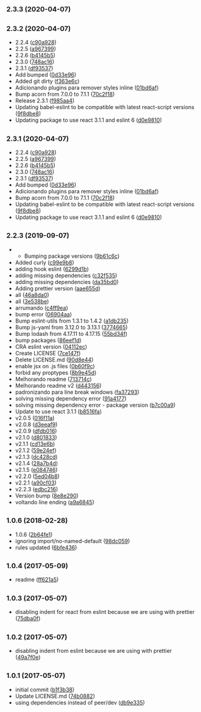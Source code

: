 ## <small>2.3.3 (2020-04-07)</small>




## <small>2.3.2 (2020-04-07)</small>

* 2.2.4 ([c90a928](https://github.com/tecsinapse/eslint-config-tecsinapse-js/commit/c90a928))
* 2.2.5 ([a967399](https://github.com/tecsinapse/eslint-config-tecsinapse-js/commit/a967399))
* 2.2.6 ([b4145b5](https://github.com/tecsinapse/eslint-config-tecsinapse-js/commit/b4145b5))
* 2.3.0 ([748ac16](https://github.com/tecsinapse/eslint-config-tecsinapse-js/commit/748ac16))
* 2.3.1 ([df93537](https://github.com/tecsinapse/eslint-config-tecsinapse-js/commit/df93537))
* Add bumped ([0d33e96](https://github.com/tecsinapse/eslint-config-tecsinapse-js/commit/0d33e96))
* Added git dirty ([f363e6c](https://github.com/tecsinapse/eslint-config-tecsinapse-js/commit/f363e6c))
* Adicionando plugins para remover styles inline ([01bd6af](https://github.com/tecsinapse/eslint-config-tecsinapse-js/commit/01bd6af))
* Bump acorn from 7.0.0 to 7.1.1 ([70c2f18](https://github.com/tecsinapse/eslint-config-tecsinapse-js/commit/70c2f18))
* Release 2.3.1 ([f985aa4](https://github.com/tecsinapse/eslint-config-tecsinapse-js/commit/f985aa4))
* Updating babel-eslint to be compatible with latest react-script versions ([9f8dbe8](https://github.com/tecsinapse/eslint-config-tecsinapse-js/commit/9f8dbe8))
* Updating package to use react 3.1.1 and eslint 6 ([d0e9810](https://github.com/tecsinapse/eslint-config-tecsinapse-js/commit/d0e9810))



## <small>2.3.1 (2020-04-07)</small>

* 2.2.4 ([c90a928](https://github.com/tecsinapse/eslint-config-tecsinapse-js/commit/c90a928))
* 2.2.5 ([a967399](https://github.com/tecsinapse/eslint-config-tecsinapse-js/commit/a967399))
* 2.2.6 ([b4145b5](https://github.com/tecsinapse/eslint-config-tecsinapse-js/commit/b4145b5))
* 2.3.0 ([748ac16](https://github.com/tecsinapse/eslint-config-tecsinapse-js/commit/748ac16))
* 2.3.1 ([df93537](https://github.com/tecsinapse/eslint-config-tecsinapse-js/commit/df93537))
* Add bumped ([0d33e96](https://github.com/tecsinapse/eslint-config-tecsinapse-js/commit/0d33e96))
* Adicionando plugins para remover styles inline ([01bd6af](https://github.com/tecsinapse/eslint-config-tecsinapse-js/commit/01bd6af))
* Bump acorn from 7.0.0 to 7.1.1 ([70c2f18](https://github.com/tecsinapse/eslint-config-tecsinapse-js/commit/70c2f18))
* Updating babel-eslint to be compatible with latest react-script versions ([9f8dbe8](https://github.com/tecsinapse/eslint-config-tecsinapse-js/commit/9f8dbe8))
* Updating package to use react 3.1.1 and eslint 6 ([d0e9810](https://github.com/tecsinapse/eslint-config-tecsinapse-js/commit/d0e9810))



## <small>2.2.3 (2019-09-07)</small>

* - Bumping package versions ([9b61c6c](https://github.com/tecsinapse/eslint-config-tecsinapse-js/commit/9b61c6c))
* Added curly ([c99e9b8](https://github.com/tecsinapse/eslint-config-tecsinapse-js/commit/c99e9b8))
* adding hook eslint ([6299d1b](https://github.com/tecsinapse/eslint-config-tecsinapse-js/commit/6299d1b))
* adding missing dependencies ([c32f535](https://github.com/tecsinapse/eslint-config-tecsinapse-js/commit/c32f535))
* adding missing dependencies ([da35bd0](https://github.com/tecsinapse/eslint-config-tecsinapse-js/commit/da35bd0))
* Adding prettier version ([aae655d](https://github.com/tecsinapse/eslint-config-tecsinapse-js/commit/aae655d))
* all ([46a8da0](https://github.com/tecsinapse/eslint-config-tecsinapse-js/commit/46a8da0))
* all ([3e538be](https://github.com/tecsinapse/eslint-config-tecsinapse-js/commit/3e538be))
* arrumando ([c4ff9ea](https://github.com/tecsinapse/eslint-config-tecsinapse-js/commit/c4ff9ea))
* bump error ([06904aa](https://github.com/tecsinapse/eslint-config-tecsinapse-js/commit/06904aa))
* Bump eslint-utils from 1.3.1 to 1.4.2 ([a1db235](https://github.com/tecsinapse/eslint-config-tecsinapse-js/commit/a1db235))
* Bump js-yaml from 3.12.0 to 3.13.1 ([3774665](https://github.com/tecsinapse/eslint-config-tecsinapse-js/commit/3774665))
* Bump lodash from 4.17.11 to 4.17.15 ([55bd34f](https://github.com/tecsinapse/eslint-config-tecsinapse-js/commit/55bd34f))
* bump packages ([86eef1d](https://github.com/tecsinapse/eslint-config-tecsinapse-js/commit/86eef1d))
* CRA eslint version ([04112ec](https://github.com/tecsinapse/eslint-config-tecsinapse-js/commit/04112ec))
* Create LICENSE ([7ce147f](https://github.com/tecsinapse/eslint-config-tecsinapse-js/commit/7ce147f))
* Delete LICENSE.md ([90d8e44](https://github.com/tecsinapse/eslint-config-tecsinapse-js/commit/90d8e44))
* enable jsx on .js files ([0b60f9c](https://github.com/tecsinapse/eslint-config-tecsinapse-js/commit/0b60f9c))
* forbid any proptypes ([8b9e45d](https://github.com/tecsinapse/eslint-config-tecsinapse-js/commit/8b9e45d))
* Melhorando readme ([713714c](https://github.com/tecsinapse/eslint-config-tecsinapse-js/commit/713714c))
* Melhorando readme v2 ([d443156](https://github.com/tecsinapse/eslint-config-tecsinapse-js/commit/d443156))
* padronizando para line break windows ([fa37293](https://github.com/tecsinapse/eslint-config-tecsinapse-js/commit/fa37293))
* solving missing dependency error ([91a4177](https://github.com/tecsinapse/eslint-config-tecsinapse-js/commit/91a4177))
* solving missing dependency error - package version ([b7c00a9](https://github.com/tecsinapse/eslint-config-tecsinapse-js/commit/b7c00a9))
* Update to use react 3.1.1 ([b8516fa](https://github.com/tecsinapse/eslint-config-tecsinapse-js/commit/b8516fa))
* v2.0.5 ([016f11a](https://github.com/tecsinapse/eslint-config-tecsinapse-js/commit/016f11a))
* v2.0.8 ([d3eeaf9](https://github.com/tecsinapse/eslint-config-tecsinapse-js/commit/d3eeaf9))
* v2.0.9 ([dfdb016](https://github.com/tecsinapse/eslint-config-tecsinapse-js/commit/dfdb016))
* v2.1.0 ([d801833](https://github.com/tecsinapse/eslint-config-tecsinapse-js/commit/d801833))
* v2.1.1 ([cd13e6b](https://github.com/tecsinapse/eslint-config-tecsinapse-js/commit/cd13e6b))
* v2.1.2 ([59e24ef](https://github.com/tecsinapse/eslint-config-tecsinapse-js/commit/59e24ef))
* v2.1.3 ([dc428cd](https://github.com/tecsinapse/eslint-config-tecsinapse-js/commit/dc428cd))
* v2.1.4 ([28a7b4d](https://github.com/tecsinapse/eslint-config-tecsinapse-js/commit/28a7b4d))
* v2.1.5 ([e084746](https://github.com/tecsinapse/eslint-config-tecsinapse-js/commit/e084746))
* v2.2.0 ([5ed04b8](https://github.com/tecsinapse/eslint-config-tecsinapse-js/commit/5ed04b8))
* v2.2.1 ([a90cf03](https://github.com/tecsinapse/eslint-config-tecsinapse-js/commit/a90cf03))
* v2.2.3 ([edbc216](https://github.com/tecsinapse/eslint-config-tecsinapse-js/commit/edbc216))
* Version bump ([8e8e290](https://github.com/tecsinapse/eslint-config-tecsinapse-js/commit/8e8e290))
* voltando line ending ([a9a6845](https://github.com/tecsinapse/eslint-config-tecsinapse-js/commit/a9a6845))



## <small>1.0.6 (2018-02-28)</small>

* 1.0.6 ([2b64fe1](https://github.com/tecsinapse/eslint-config-tecsinapse-js/commit/2b64fe1))
* ignoring import/no-named-default ([98dc059](https://github.com/tecsinapse/eslint-config-tecsinapse-js/commit/98dc059))
* rules updated ([6bfe436](https://github.com/tecsinapse/eslint-config-tecsinapse-js/commit/6bfe436))



## <small>1.0.4 (2017-05-09)</small>

* readme ([ff621a5](https://github.com/tecsinapse/eslint-config-tecsinapse-js/commit/ff621a5))



## <small>1.0.3 (2017-05-07)</small>

* disabling indent for react from eslint because we are using with prettier ([75dba0f](https://github.com/tecsinapse/eslint-config-tecsinapse-js/commit/75dba0f))



## <small>1.0.2 (2017-05-07)</small>

* disabling indent from eslint because we are using with prettier ([49a7f0e](https://github.com/tecsinapse/eslint-config-tecsinapse-js/commit/49a7f0e))



## <small>1.0.1 (2017-05-07)</small>

* initial commit ([b1f3b38](https://github.com/tecsinapse/eslint-config-tecsinapse-js/commit/b1f3b38))
* Update LICENSE.md ([74b0882](https://github.com/tecsinapse/eslint-config-tecsinapse-js/commit/74b0882))
* using dependencies instead of peer/dev ([db9e335](https://github.com/tecsinapse/eslint-config-tecsinapse-js/commit/db9e335))



